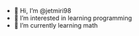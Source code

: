 - 👋 Hi, I’m @jetmiri98
- 👀 I’m interested in learning programming 
- 🌱 I’m currently learning math

<!---
jetmiri98/jetmiri98 is a ✨ special ✨ repository because its `README.md` (this file) appears on your GitHub profile.
You can click the Preview link to take a look at your changes.
--->
